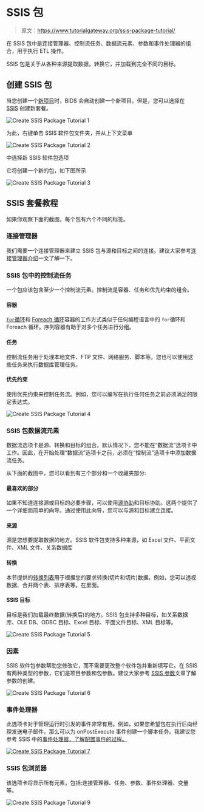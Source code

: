 # SSIS 包

> 原文：<https://www.tutorialgateway.org/ssis-package-tutorial/>

在 SSIS 包中是连接管理器、控制流任务、数据流元素、参数和事件处理器的组合，用于执行 ETL 操作。

SSIS 包是关于从各种来源提取数据，转换它，并加载到完全不同的目标。

## 创建 SSIS 包

当您创建一个[新项目](https://www.tutorialgateway.org/create-a-ssis-project/)时，BIDS 会自动创建一个新项目。但是，您可以选择在 [SSIS](https://www.tutorialgateway.org/ssis/) 创建新套餐。

![Create SSIS Package Tutorial 1](img/2be5bb056fff8f679b9c605f56b14683.png)

为此，右键单击 SSIS 软件包文件夹，并从上下文菜单

![Create SSIS Package Tutorial 2](img/db2d8a72fd7585257e5ecff6f0c0b5b1.png)

中选择新 SSIS 软件包选项

它将创建一个新的包，如下图所示

![Create SSIS Package Tutorial 3](img/27d504ada9115924ce4b5ffe32727df6.png)

## SSIS 套餐教程

如果你观察下面的截图，每个包有六个不同的标签。

### 连接管理器

我们需要一个连接管理器来建立 SSIS 包与源和目标之间的连接。建议大家参考[连接管理器介绍](https://www.tutorialgateway.org/ssis-connection-managers/)一文了解一下。

### SSIS 包中的控制流任务

一个包应该包含至少一个控制流元素。控制流是容器、任务和优先约束的组合。

#### 容器

[`for`循环](https://www.tutorialgateway.org/loop-container-ssis/)和 [Foreach 循环](https://www.tutorialgateway.org/ssis-foreach-loop-file-enumerator/)容器的工作方式类似于任何编程语言中的 `for`循环和 Foreach 循环。序列容器有助于对多个任务进行分组。

#### 任务

控制流任务用于处理本地文件、FTP 文件、网络服务、脚本等。您也可以使用这些任务来执行数据库管理任务。

#### 优先约束

使用优先约束来控制任务流。例如，您可以编写在执行任何任务之前必须满足的限定表达式。

![Create SSIS Package Tutorial 4](img/075fc5b9a0e79e3123ffe0cd0792d397.png)

### SSIS 包数据流元素

数据流选项卡是源、转换和目标的组合。默认情况下，您不能在“数据流”选项卡中工作。因此，在开始处理“数据流”选项卡之前，必须在“控制流”选项卡中添加数据流任务。

从下面的截图中，您可以看到有三个部分和一个收藏夹部分:

#### 最喜欢的部分

如果不知道连接源或目标的必要步骤，可以使用[源协助](https://www.tutorialgateway.org/source-assistance-in-ssis/)和目标协助。这两个提供了一个详细而简单的向导。通过使用此向导，您可以与源和目标建立连接。

#### 来源

源是您想要提取数据的地方。SSIS 软件包支持多种来源，如 Excel 文件、平面文件、XML 文件、关系数据库

#### 转换

本节提供的[转换列表](https://www.tutorialgateway.org/ssis-transformations/)用于根据您的要求转换(切片和切片)数据。例如，您可以透视数据、合并两个表、排序表等。在里面。

#### SSIS 目标

目标是我们加载最终数据(转换后)的地方。SSIS 包支持多种目标，如关系数据库、OLE DB、ODBC 目标、Excel 目标、平面文件目标、XML 目标等。

![Create SSIS Package Tutorial 5](img/3458816341d349be3a45efb75c5d11f1.png)

### 因素

SSIS 软件包参数帮助您修改它，而不需要更改整个软件包并重新填写它。在 SSIS 有两种类型的参数，它们是项目参数和包参数。建议大家参考 [SSIS 参数](https://www.tutorialgateway.org/ssis-project-parameters-vs-ssis-package-parameters/)文章了解参数的创建。

![Create SSIS Package Tutorial 6](img/608a5314611e10ed458d830e45a3c003.png)

### 事件处理器

此选项卡对于管理运行时引发的事件非常有用。例如，如果您希望包在执行后向经理发送电子邮件，那么可以为 onPostExecute 事件创建一个脚本任务。我建议您参考 SSIS 中的[事件处理器，了解配置事件的过程。](https://www.tutorialgateway.org/event-handlers-in-ssis/)

[![Create SSIS Package Tutorial 7](img/44de2e0d4024b3e7d75a3f3fc7927cf1.png)](https://www.tutorialgateway.org/event-handlers-in-ssis/)

### SSIS 包浏览器

该选项卡将显示所有元素，包括:连接管理器、任务、参数、事件处理器、变量等。

![Create SSIS Package Tutorial 9](img/586ad1a4554f593fb868826c5668d7e3.png)